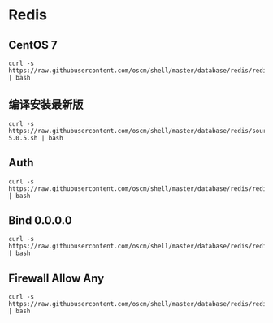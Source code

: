 Redis
========

CentOS 7
-----
    curl -s https://raw.githubusercontent.com/oscm/shell/master/database/redis/redis.sh | bash
    
## 编译安装最新版

	curl -s https://raw.githubusercontent.com/oscm/shell/master/database/redis/source/redis-5.0.5.sh | bash		
    
Auth
-----
    curl -s https://raw.githubusercontent.com/oscm/shell/master/database/redis/redis.auth.sh | bash
	
Bind 0.0.0.0
-----
	curl -s https://raw.githubusercontent.com/oscm/shell/master/database/redis/redis.bind.sh | bash
	
Firewall Allow Any
-----
	curl -s https://raw.githubusercontent.com/oscm/shell/master/database/redis/redis.firewall.all.sh | bash
